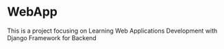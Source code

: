 # WebApp

This is a project focusing on Learning Web Applications Development with Django Framework for Backend
